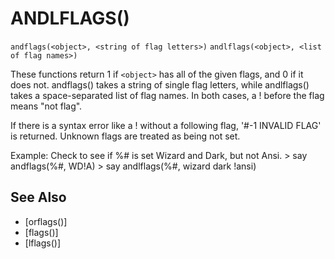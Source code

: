 # ANDLFLAGS()
`andflags(<object>, <string of flag letters>)`
`andlflags(<object>, <list of flag names>)`

  These functions return 1 if `<object>` has all of the given flags, and 0 if it does not. andflags() takes a string of single flag letters, while andlflags() takes a space-separated list of flag names. In both cases, a ! before the flag means "not flag".

  If there is a syntax error like a ! without a following flag, '#-1 INVALID FLAG' is returned. Unknown flags are treated as being not set.

  Example: Check to see if %# is set Wizard and Dark, but not Ansi.
    > say andflags(%#, WD!A)
    > say andlflags(%#, wizard dark !ansi)


## See Also
- [orflags()]
- [flags()]
- [lflags()]

